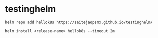 # testinghelm



    helm repo add hellok8s https://saitejaopsmx.github.io/testinghelm/
    
    helm install <release-name> hellok8s --timeout 2m
